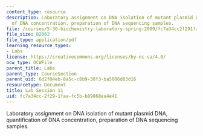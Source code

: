 ```yaml
---
content_type: resource
description: Laboratory assignment on DNA isolation of mutant plasmid DNA, quantification
  of DNA concentration, preparation of DNA sequencing samples.
file: /courses/5-36-biochemistry-laboratory-spring-2009/fc7a34cc2f291faafc5bb89868ea4e41_ses11.pdf
file_size: 82062
file_type: application/pdf
learning_resource_types:
- Labs
license: https://creativecommons.org/licenses/by-nc-sa/4.0/
ocw_type: OCWFile
parent_title: Labs
parent_type: CourseSection
parent_uid: 6d2f04eb-8a5c-c8b9-30f3-ba5006d83d16
resourcetype: Document
title: Lab Session 11
uid: fc7a34cc-2f29-1faa-fc5b-b89868ea4e41
---
```

Laboratory assignment on DNA isolation of mutant plasmid DNA, quantification of DNA concentration, preparation of DNA sequencing samples.